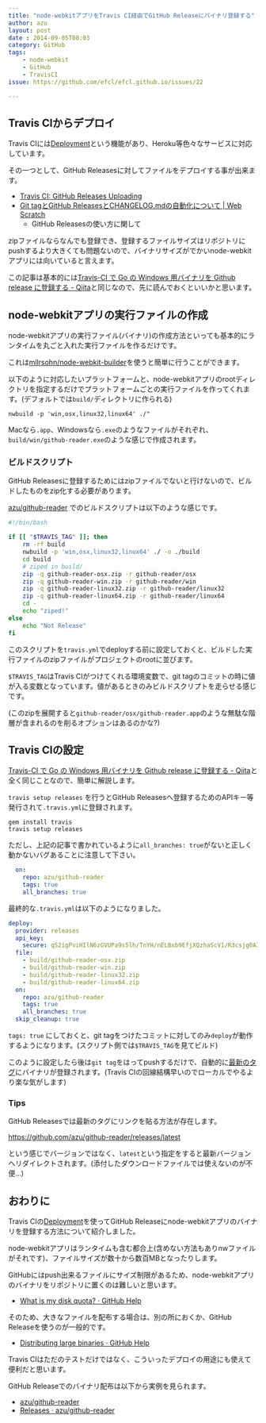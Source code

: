 ```yaml
---
title: "node-webkitアプリをTravis CI経由でGitHub Releaseにバイナリ登録する"
author: azu
layout: post
date : 2014-09-05T08:03
category: GitHub
tags:
    - node-webkit
    - GitHub
    - TravisCI
issue: https://github.com/efcl/efcl.github.io/issues/22

---
```


## Travis CIからデプロイ

Travis CIには[Deployment](http://docs.travis-ci.com/user/deployment/ "Deployment")という機能があり、Heroku等色々なサービスに対応しています。

その一つとして、GitHub Releasesに対してファイルをデプロイする事が出来ます。

- [Travis CI: GitHub Releases Uploading](http://docs.travis-ci.com/user/deployment/releases/ "Travis CI: GitHub Releases Uploading")
- [Git tagとGitHub ReleasesとCHANGELOG.mdの自動化について | Web Scratch](http://efcl.info/2014/07/20/git-tag-to-release-github/ "Git tagとGitHub ReleasesとCHANGELOG.mdの自動化について | Web Scratch")
	- GitHub Releasesの使い方に関して

zipファイルならなんでも登録でき、登録するファイルサイズはリポジトリにpushするより大きくても問題ないので、バイナリサイズがでかいnode-webkitアプリには向いていると言えます。

この記事は基本的には[Travis-CI で Go の Windows 用バイナリを Github release に登録する - Qiita](http://qiita.com/methane/items/f8c5a5f2209739daf44e "Travis-CI で Go の Windows 用バイナリを Github release に登録する - Qiita")と同じなので、先に読んでおくといいかと思います。

## node-webkitアプリの実行ファイルの作成

node-webkitアプリの実行ファイル(バイナリ)の作成方法といっても基本的にランタイムを丸ごと入れた実行ファイルを作るだけです。

これは[mllrsohn/node-webkit-builder](https://github.com/mllrsohn/node-webkit-builder "mllrsohn/node-webkit-builder")を使うと簡単に行うことができます。

以下のように対応したいプラットフォームと、node-webkitアプリのrootディレクトリを指定するだけでプラットフォームごとの実行ファイルを作ってくれます。(デフォルトでは`build/`ディレクトリに作られる)

```
nwbuild -p 'win,osx,linux32,linux64' ./"
```

Macなら`.app`、Windowsなら`.exe`のようなファイルがそれぞれ、`build/win/github-reader.exe`のような感じで作成されます。


### ビルドスクリプト

GitHub Releasesに登録するためにはzipファイルでないと行けないので、ビルドしたものをzip化する必要があります。

[azu/github-reader](https://github.com/azu/github-reader "azu/github-reader") でのビルドスクリプトは以下のような感じです。

```sh
#!/bin/bash

if [[ "$TRAVIS_TAG" ]]; then
    rm -rf build
    nwbuild -p 'win,osx,linux32,linux64' ./ -o ./build
    cd build
    # ziped in build/
    zip -q github-reader-osx.zip -r github-reader/osx
    zip -q github-reader-win.zip -r github-reader/win
    zip -q github-reader-linux32.zip -r github-reader/linux32
    zip -q github-reader-linux64.zip -r github-reader/linux64
    cd -
    echo "ziped!"
else
    echo "Not Release"
fi
```

このスクリプトを`travis.yml`でdeployする前に設定しておくと、ビルドした実行ファイルのzipファイルがプロジェクトのrootに並びます。

`$TRAVIS_TAG`はTravis CIがつけてくれる環境変数で、git tagのコミットの時に値が入る変数となっています。値があるときのみビルドスクリプトを走らせる感じです。

(このzipを展開すると`github-reader/osx/github-reader.app`のような無駄な階層が含まれるのを削るオプションはあるのかな?)

## Travis CIの設定

[Travis-CI で Go の Windows 用バイナリを Github release に登録する - Qiita](http://qiita.com/methane/items/f8c5a5f2209739daf44e "Travis-CI で Go の Windows 用バイナリを Github release に登録する - Qiita")と全く同じことなので、簡単に解説します。

`travis setup releases` を行うとGitHub Releasesへ登録するためのAPIキー等発行されて`.travis.yml`に登録されます。

```
gem install travis
travis setup releases
```

ただし、上記の記事で書かれているように`all_branches: true`がないと正しく動かないバグあることに注意して下さい。

``` yaml
  on:
    repo: azu/github-reader
    tags: true
    all_branches: true
```

最終的な`.travis.yml`は以下のようになりました。

```yaml
deploy:
  provider: releases
  api_key:
    secure: qS2igPviHIlN6zGVUPa9s5lh/TnYH/nELBxb9EfjXQzhaScV1/R3csjg0AI28Bh0ReSp1xhRWc7I5EiKLsS5wqYM821MfTiyrjoKneAjDYy5XeW4+kFKXaqvMgYK+v5f1CoiuJVKtJwVv5uEVb3NsXpX5qUGcLmIvmWmUoRrjik=
  file:
    - build/github-reader-osx.zip
    - build/github-reader-win.zip
    - build/github-reader-linux32.zip
    - build/github-reader-linux64.zip
  on:
    repo: azu/github-reader
    tags: true
    all_branches: true
  skip_cleanup: true
```

`tags: true` にしておくと、git tagをつけたコミットに対してのみ`deploy`が動作するようになります。(スクリプト側では`$TRAVIS_TAG`を見てビルド)

このように設定したら後は`git tag`をはってpushするだけで、自動的に[最新のタグ](https://github.com/azu/github-reader/releases/latest)にバイナリが登録されます。(Travis CIの回線結構早いのでローカルでやるより楽な気がします)

### Tips

GitHub Releasesでは最新のタグにリンクを貼る方法が存在します。

https://github.com/azu/github-reader/releases/latest

という感じでバージョンではなく、`latest`という指定をすると最新バージョンへリダイレクトされます。(添付したダウンロードファイルでは使えないのが不便…)

## おわりに

Travis CIの[Deployment](http://docs.travis-ci.com/user/deployment/ "Deployment")を使ってGitHub Releaseにnode-webkitアプリのバイナリを登録する方法について紹介しました。

node-webkitアプリはランタイムも含む都合上(含めない方法もありnwファイルがそれです)、ファイルサイズが数十から数百MBとなったりします。

GitHubにはpush出来るファイルにサイズ制限があるため、node-webkitアプリのバイナリをリポジトリに置くのは難しいと思います。

- [What is my disk quota? · GitHub Help](https://help.github.com/articles/what-is-my-disk-quota "What is my disk quota? · GitHub Help")

そのため、大きなファイルを配布する場合は、別の所におくか、GitHub Releaseを使うのが一般的です。

- [Distributing large binaries · GitHub Help](https://help.github.com/articles/distributing-large-binaries "Distributing large binaries · GitHub Help")

Travis CIはただのテストだけではなく、こういったデプロイの用途にも使えて便利だと思います。

GitHub Releaseでのバイナリ配布は以下から実例を見られます。

- [azu/github-reader](https://github.com/azu/github-reader "azu/github-reader")
- [Releases · azu/github-reader](https://github.com/azu/github-reader/releases "Releases · azu/github-reader")